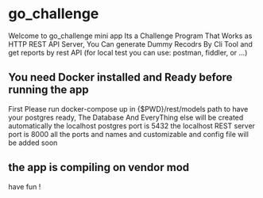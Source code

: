 # go_challenge 
Welcome to go_challenge mini app
Its a Challenge Program That Works as HTTP REST API Server,
You Can generate Dummy Recodrs By Cli Tool and get reports by rest API (for local test you can use: postman, fiddler, or ...)

## You need Docker installed and Ready before running the app
First Please run docker-compose up in {$PWD}/rest/models path to have your postgres ready, The Database And EveryThing else will be created automatically
the localhost postgres port is 5432
the localhost REST server port is 8000
all the ports and names and customizable and config file will be added soon

## the app is compiling on vendor mod 

have fun !
